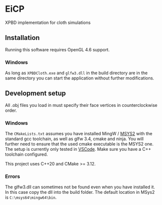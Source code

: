 # EiCP
XPBD implementation for cloth simulations

## Installation
Running this software requires OpenGL 4.6 support.

### Windows
As long as `XPBDCloth.exe` and `glfw3.dll` in the build directory are in the same
directory you can start the application without further modifications.

## Development setup
All .obj files you load in must specify their face vertices in counterclockwise order.

### Windows
The `CMakeLists.txt` assumes you have installed MingW / [MSYS2](https://www.msys2.org/#installation)
with the standard gcc toolchain, as well as glfw 3.4, cmake and ninja.
You will further need to ensure that the used cmake executable is the MSYS2 one. 
The setup is currently only tested in [VSCode](https://code.visualstudio.com/).
Make sure you have a C++ toolchain configured.

This project uses C++20 and CMake >= 3.12.

### Errors
The glfw3.dll can sometimes not be found even when you have installed it.
In this case copy the dll into the build folder. The default location in MSys2 is `C:\msys64\mingw64\bin`.
